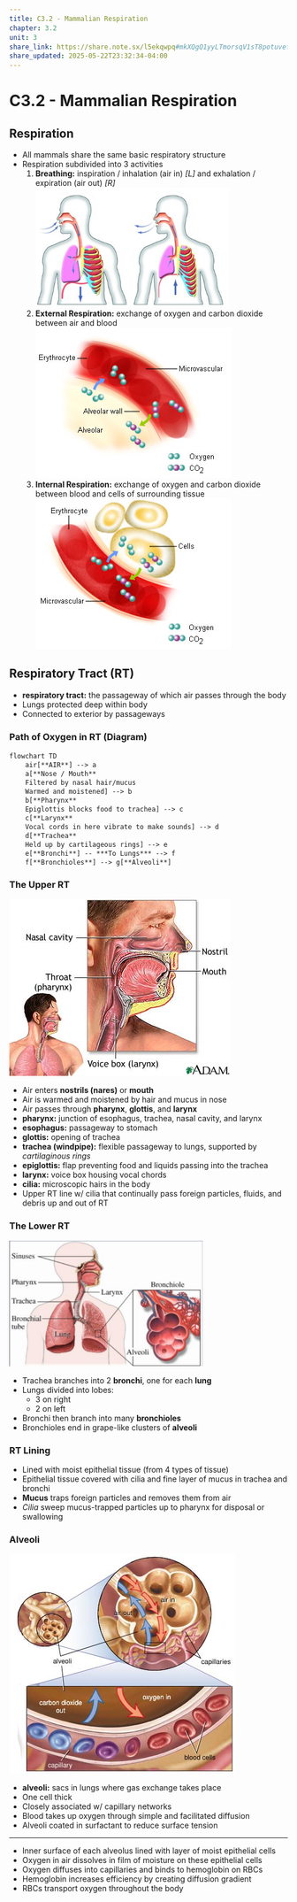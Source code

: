 ```yaml
---
title: C3.2 - Mammalian Respiration
chapter: 3.2
unit: 3
share_link: https://share.note.sx/l5ekqwpq#mkXQgQ1yyLTmorsqV1sT8potuvefq3ZKriK877/11cc
share_updated: 2025-05-22T23:32:34-04:00
---
```


# C3.2 - Mammalian Respiration

## Respiration

- All mammals share the same basic respiratory structure
- Respiration subdivided into 3 activities
	1. **Breathing:** inspiration / inhalation (air in) *[L]* and exhalation / expiration (air out) *[R]*
		<img src="img/c3.2/c3.2-breathing.png" alt="Breathing diagram" width="350">
	2. **External Respiration:** exchange of oxygen and carbon dioxide between air and blood
		![External respiration](img/c3.2/c3.2-ext-resp.png)
	3. **Internal Respiration:** exchange of oxygen and carbon dioxide between blood and cells of surrounding tissue
		![Internal respiration](img/c3.2/c3.2-int-resp.png)

## Respiratory Tract (RT)

- **respiratory tract:** the passageway of which air passes through the body
- Lungs protected deep within body
- Connected to exterior by passageways

### Path of Oxygen in RT (Diagram)

```mermaid
flowchart TD
	air[**AIR**] --> a
	a[**Nose / Mouth**
	Filtered by nasal hair/mucus
	Warmed and moistened] --> b
	b[**Pharynx**
	Epiglottis blocks food to trachea] --> c
	c[**Larynx**
	Vocal cords in here vibrate to make sounds] --> d
	d[**Trachea**
	Held up by cartilageous rings] --> e
	e[**Bronchi**] -- ***To Lungs*** --> f
	f[**Bronchioles**] --> g[**Alveoli**]
```

### The Upper RT

![Upper RT](img/c3.2/c3.2-upper-rt.png)

- Air enters **nostrils (nares)** or **mouth**
- Air is warmed and moistened by hair and mucus in nose
- Air passes through **pharynx**, **glottis**, and **larynx**
- **pharynx:** junction of esophagus, trachea, nasal cavity, and larynx
- **esophagus:** passageway to stomach
- **glottis:** opening of trachea
- **trachea (windpipe):** flexible passageway to lungs, supported by *cartilaginous rings*
- **epiglottis:** flap preventing food and liquids passing into the trachea
- **larynx:** voice box housing vocal chords
- **cilia:** microscopic hairs in the body
- Upper RT line w/ cilia that continually pass foreign particles, fluids, and debris up and out of RT

### The Lower RT

<img src="img/c3.2/c3.2-rt.png" alt="Lower RT" width="350">

- Trachea branches into 2 **bronchi**, one for each **lung**
- Lungs divided into lobes:
	- 3 on right
	- 2 on left
- Bronchi then branch into many **bronchioles**
- Bronchioles end in grape-like clusters of **alveoli**

### RT Lining

- Lined with moist epithelial tissue (from 4 types of tissue)
- Epithelial tissue covered with cilia and fine layer of mucus in trachea and bronchi
- **Mucus** traps foreign particles and removes them from air
- *Cilia* sweep mucus-trapped particles up to pharynx for disposal or swallowing

### Alveoli

![Alveoli](img/c3.2/c3.2-alveoli.png)

- **alveoli:** sacs in lungs where gas exchange takes place
- One cell thick
- Closely associated w/ capillary networks
- Blood takes up oxygen through simple and facilitated diffusion
- Alveoli coated in surfactant to reduce surface tension

---

- Inner surface of each alveolus lined with layer of moist epithelial cells
- Oxygen in air dissolves in film of moisture on these epithelial cells
- Oxygen diffuses into capillaries and binds to hemoglobin on RBCs
- Hemoglobin increases efficiency by creating diffusion gradient
- RBCs transport oxygen throughout the body